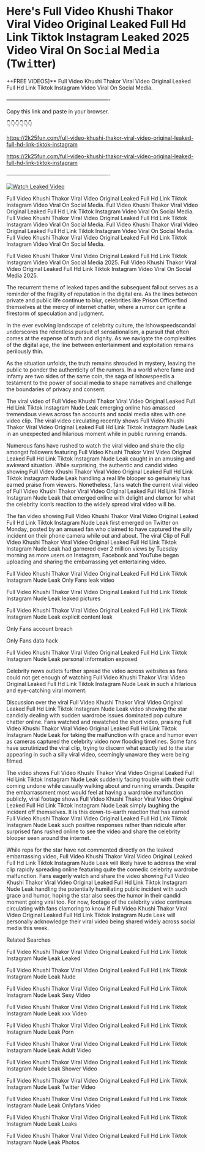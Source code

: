 # Here's Full Video Khushi Thakor Viral Video Original Leaked Full Hd Link Tiktok Instagram Leaked 2025 Video Viral On Soc𝚒al Med𝚒a (Tw𝚒tter)

++FREE VIDEOS]** Full Video Khushi Thakor Viral Video Original Leaked Full Hd Link Tiktok Instagram Video Viral On Social Media.

———————————————————-

Copy this link and paste in your browser.

👇👇👇👇👇👇

https://2k25fun.com/full-video-khushi-thakor-viral-video-original-leaked-full-hd-link-tiktok-instagram

https://2k25fun.com/full-video-khushi-thakor-viral-video-original-leaked-full-hd-link-tiktok-instagram

———————————————————-

[![Watch Leaked Video](https://miro.medium.com/v2/resize:fit:828/format:webp/1*cilzJN44JGOrTw9NJCrNHA.gif "Watch Leaked Video")](https://2k25fun.com/full-video-khushi-thakor-viral-video-original-leaked-full-hd-link-tiktok-instagram)

Full Video Khushi Thakor Viral Video Original Leaked Full Hd Link Tiktok Instagram Video Viral On Social Media. Full Video Khushi Thakor Viral Video Original Leaked Full Hd Link Tiktok Instagram Video Viral On Social Media. Full Video Khushi Thakor Viral Video Original Leaked Full Hd Link Tiktok Instagram Video Viral On Social Media. Full Video Khushi Thakor Viral Video Original Leaked Full Hd Link Tiktok Instagram Video Viral On Social Media. Full Video Khushi Thakor Viral Video Original Leaked Full Hd Link Tiktok Instagram Video Viral On Social Media.

Full Video Khushi Thakor Viral Video Original Leaked Full Hd Link Tiktok Instagram Video Viral On Social Media 2025. Full Video Khushi Thakor Viral Video Original Leaked Full Hd Link Tiktok Instagram Video Viral On Social Media 2025.

The recurrent theme of leaked tapes and the subsequent fallout serves as a reminder of the fragility of reputation in the digital era. As the lines between private and public life continue to blur, celebrities like Prison Officerfind themselves at the mercy of internet chatter, where a rumor can ignite a firestorm of speculation and judgment.

In the ever evolving landscape of celebrity culture, the Ishowspeedscandal underscores the relentless pursuit of sensationalism, a pursuit that often comes at the expense of truth and dignity. As we navigate the complexities of the digital age, the line between entertainment and exploitation remains perilously thin.

As the situation unfolds, the truth remains shrouded in mystery, leaving the public to ponder the authenticity of the rumors. In a world where fame and infamy are two sides of the same coin, the saga of Ishowspeedis a testament to the power of social media to shape narratives and challenge the boundaries of privacy and consent.

The viral video of Full Video Khushi Thakor Viral Video Original Leaked Full Hd Link Tiktok Instagram Nude Leak emerging online has amassed tremendous views across fan accounts and social media sites with one video clip. The viral video circulating recently shows Full Video Khushi Thakor Viral Video Original Leaked Full Hd Link Tiktok Instagram Nude Leak in an unexpected and hilarious moment while in public running errands.

Numerous fans have rushed to watch the viral video and share the clip amongst followers featuring Full Video Khushi Thakor Viral Video Original Leaked Full Hd Link Tiktok Instagram Nude Leak caught in an amusing and awkward situation. While surprising, the authentic and candid video showing Full Video Khushi Thakor Viral Video Original Leaked Full Hd Link Tiktok Instagram Nude Leak handling a real life blooper so genuinely has earned praise from viewers. Nonetheless, fans watch the current viral video of Full Video Khushi Thakor Viral Video Original Leaked Full Hd Link Tiktok Instagram Nude Leak that emerged online with delight and clamor for what the celebrity icon’s reaction to the widely spread viral video will be.

The fan video showing Full Video Khushi Thakor Viral Video Original Leaked Full Hd Link Tiktok Instagram Nude Leak first emerged on Twitter on Monday, posted by an amused fan who claimed to have captured the silly incident on their phone camera while out and about. The viral Clip of Full Video Khushi Thakor Viral Video Original Leaked Full Hd Link Tiktok Instagram Nude Leak had garnered over 2 million views by Tuesday morning as more users on Instagram, Facebook and YouTube began uploading and sharing the embarrassing yet entertaining video.

Full Video Khushi Thakor Viral Video Original Leaked Full Hd Link Tiktok Instagram Nude Leak Only Fans leak video

Full Video Khushi Thakor Viral Video Original Leaked Full Hd Link Tiktok Instagram Nude Leak leaked pictures

Full Video Khushi Thakor Viral Video Original Leaked Full Hd Link Tiktok Instagram Nude Leak explicit content leak

Only Fans account breach

Only Fans data hack

Full Video Khushi Thakor Viral Video Original Leaked Full Hd Link Tiktok Instagram Nude Leak personal information exposed

Celebrity news outlets further spread the video across websites as fans could not get enough of watching Full Video Khushi Thakor Viral Video Original Leaked Full Hd Link Tiktok Instagram Nude Leak in such a hilarious and eye-catching viral moment.

Discussion over the viral Full Video Khushi Thakor Viral Video Original Leaked Full Hd Link Tiktok Instagram Nude Leak video showing the star candidly dealing with sudden wardrobe issues dominated pop culture chatter online. Fans watched and rewatched the short video, praising Full Video Khushi Thakor Viral Video Original Leaked Full Hd Link Tiktok Instagram Nude Leak for taking the malfunction with grace and humor even as cameras captured the celebrity video now flooding timelines. Some fans have scrutinized the viral clip, trying to discern what exactly led to the star appearing in such a silly viral video, seemingly unaware they were being filmed.

The video shows Full Video Khushi Thakor Viral Video Original Leaked Full Hd Link Tiktok Instagram Nude Leak suddenly facing trouble with their outfit coming undone while casually walking about and running errands. Despite the embarrassment most would feel at having a wardrobe malfunction publicly, viral footage shows Full Video Khushi Thakor Viral Video Original Leaked Full Hd Link Tiktok Instagram Nude Leak simply laughing the incident off themselves. It is this down-to-earth reaction that has earned Full Video Khushi Thakor Viral Video Original Leaked Full Hd Link Tiktok Instagram Nude Leak such positive responses rather than ridicule after surprised fans rushed online to see the video and share the celebrity blooper seen around the internet.

While reps for the star have not commented directly on the leaked embarrassing video, Full Video Khushi Thakor Viral Video Original Leaked Full Hd Link Tiktok Instagram Nude Leak will likely have to address the viral clip rapidly spreading online featuring quite the comedic celebrity wardrobe malfunction. Fans eagerly watch and share the video showing Full Video Khushi Thakor Viral Video Original Leaked Full Hd Link Tiktok Instagram Nude Leak handling the potentially humiliating public incident with such grace and humor, hoping the star also sees the humor in their candid moment going viral too. For now, footage of the celebrity video continues circulating with fans clamoring to know if Full Video Khushi Thakor Viral Video Original Leaked Full Hd Link Tiktok Instagram Nude Leak will personally acknowledge their viral video being shared widely across social media this week.

Related Searches

Full Video Khushi Thakor Viral Video Original Leaked Full Hd Link Tiktok Instagram Nude Leak Leaked

Full Video Khushi Thakor Viral Video Original Leaked Full Hd Link Tiktok Instagram Nude Leak Nude

Full Video Khushi Thakor Viral Video Original Leaked Full Hd Link Tiktok Instagram Nude Leak Sexy Video

Full Video Khushi Thakor Viral Video Original Leaked Full Hd Link Tiktok Instagram Nude Leak xxx Video

Full Video Khushi Thakor Viral Video Original Leaked Full Hd Link Tiktok Instagram Nude Leak Porn

Full Video Khushi Thakor Viral Video Original Leaked Full Hd Link Tiktok Instagram Nude Leak Adult Video

Full Video Khushi Thakor Viral Video Original Leaked Full Hd Link Tiktok Instagram Nude Leak Shower Video

Full Video Khushi Thakor Viral Video Original Leaked Full Hd Link Tiktok Instagram Nude Leak Twitter Video

Full Video Khushi Thakor Viral Video Original Leaked Full Hd Link Tiktok Instagram Nude Leak Onlyfans Video

Full Video Khushi Thakor Viral Video Original Leaked Full Hd Link Tiktok Instagram Nude Leak Leaks

Full Video Khushi Thakor Viral Video Original Leaked Full Hd Link Tiktok Instagram Nude Leak Photos